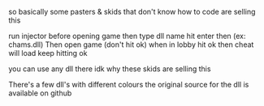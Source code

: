 so basically some pasters & skids that don't know how to code are selling this

run injector before opening game then type dll name hit enter then (ex: chams.dll)
Then open game (don't hit ok) when in lobby hit ok then cheat will load keep hitting ok

you can use any dll there idk why these skids are selling this

There's a few dll's with different colours the original source for the dll is available on github
